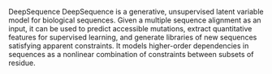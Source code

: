 DeepSequence
DeepSequence is a generative, unsupervised latent variable model for biological sequences. Given a multiple sequence alignment as an input, it can be used to predict accessible mutations, extract quantitative features for supervised learning, and generate libraries of new sequences satisfying apparent constraints. It models higher-order dependencies in sequences as a nonlinear combination of constraints between subsets of residue.
